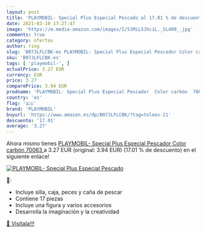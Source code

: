 ```yaml
---
layout: post
title: 'PLAYMOBIL- Special Plus Especial Pescado al 17.01 % de descuento'
date: 2021-03-10 17:27:47
image: 'https://m.media-amazon.com/images/I/51MiL5JhciL._SL400_.jpg'
comments: true
category: ofertas
author: ring
slug: 'B07JLFLCBK-es PLAYMOBIL- Special Plus Especial Pescador Color carbón 70063'
sku: 'B07JLFLCBK-es'
tags: [ 'playmobil-', ]
actualPrice: 3.27 EUR
currency: EUR
price: 3.27
comparePrice: 3.94 EUR
prodname: 'PLAYMOBIL- Special Plus Especial Pescador  Color carbón  70063 '
country: 'es'
flag: '🇪🇸'
brand: 'PLAYMOBIL'
buyurl: 'https://www.amazon.es/dp/B07JLFLCBK/?tag=tolees-21'
descuento: '17.01'
average: '3.27'
---
```


Ahora mismo tienes [PLAYMOBIL- Special Plus Especial Pescador  Color carbón  70063 ](https://www.amazon.es/dp/B07JLFLCBK/?tag=tolees-21) a 3.27 EUR (original: 3.94 EUR) (17.01 %  de descuento) en el siguiente enlace!

[![PLAYMOBIL- Special Plus Especial Pescado](https://m.media-amazon.com/images/I/51MiL5JhciL._SL400_.jpg)](https://www.amazon.es/dp/B07JLFLCBK/?tag=tolees-21)

🔎:

- Incluye silla, caja, peces y caña de pescar
- Contiene 17 piezas
- Incluye una figura y varios accesorios
- Desarrolla la imaginación y la creatividad

[🛒 Visítala!!!](https://www.amazon.es/dp/B07JLFLCBK/?tag=tolees-21)
